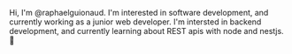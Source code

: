 Hi, I'm @raphaelguionaud. I'm interested in software development, and currently working as a junior web developer.
I'm intersted in backend development, and currently learning about REST apis with node and nestjs. :lizard:
